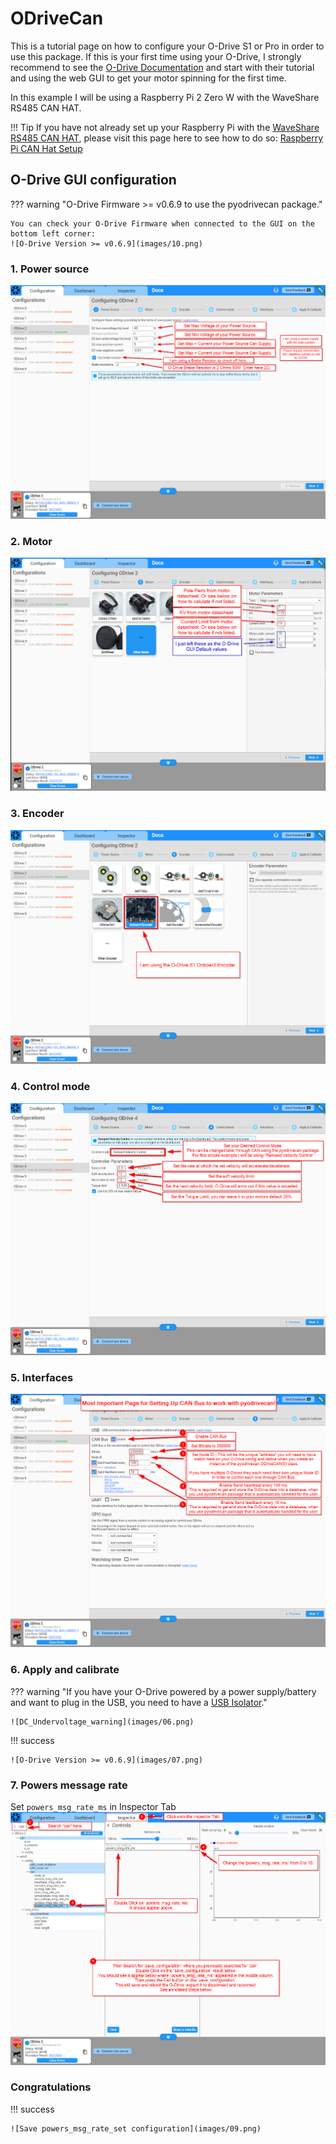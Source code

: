 # ODriveCan

This is a tutorial page on how to configure your O-Drive S1 or Pro in order to use this package. If this is your first time using your O-Drive, I strongly recommend to see the [O-Drive Documentation](https://docs.odriverobotics.com/v/latest/guides/getting-started.html) and start with their tutorial and using the web GUI to get your motor spinning for the first time.

In this example I will be using a Raspberry Pi 2 Zero W with the WaveShare RS485 CAN HAT.

!!! Tip 
    If you have not already set up your Raspberry Pi with the [WaveShare RS485 CAN HAT](https://www.amazon.com/RS485-CAN-HAT-Long-Distance-Communication/dp/B07VMB1ZKH/ref=sr_1_3?crid=1DIYQ9H0DCFZX&keywords=waveshare+RS485+CAN+HAT&qid=1707694015&s=electronics&sprefix=waveshare+rs485+can+hat+%2Celectronics%2C97&sr=1-3), please visit this page here to see how to do so: [Raspberry Pi CAN Hat Setup](./piCANHatSetup.md)

## O-Drive GUI configuration 

??? warning "O-Drive Firmware >= v0.6.9 to use the pyodrivecan package."
     
    You can check your O-Drive Firmware when connected to the GUI on the bottom left corner:
    ![O-Drive Version >= v0.6.9](images/10.png)

### 1. Power source
![Power Source Configuration](images/01.png)

### 2. Motor 
![Motor Configuration](images/02.png)

### 3. Encoder 
![Encoder Configuration](images/03.png)

### 4. Control mode
![Control Mode Configuration](images/04.png)

### 5. Interfaces 
![CAN Inerface Configuration](images/05.png)

### 6. Apply and calibrate 

??? warning "If you have your O-Drive powered by a power supply/battery and want to plug in the USB, you need to have a [USB Isolator](https://odriverobotics.com/shop/usb-isolator)."

    ![DC_Undervoltage_warning](images/06.png)


!!! success

    ![O-Drive Version >= v0.6.9](images/07.png)


### 7. Powers message rate
Set `powers_msg_rate_ms` in Inspector Tab
![Set powers_msg_rate_set to 10 ms](images/08.png)


### Congratulations 
!!! success

    ![Save powers_msg_rate_set configuration](images/09.png)